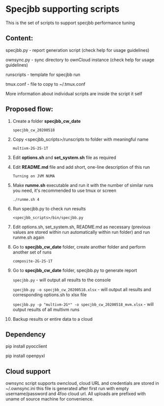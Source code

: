 Specjbb supporting scripts
========================
This is the set of scripts to support specjbb performance tuning

## Content:

  specjbb.py   - report generation script (check help for usage guidelines)

  ownsync.py   - sync directory to ownCloud instance (check help for usage guidelines)
  
  runscripts   - template for specjbb run

  tmux.conf    - file to copy to ~/.tmux.conf 

  More information about individual scripts are inside the script it self

## Proposed flow:
  1. Create a folder **specjbb_cw_date**

     `specjbb_cw_20200518`
  
  2. Copy <specjbb_scripts>/runscripts to folder with meaningful name

      `multivm-2G-2S-1T`

  3.  Edit **options.sh** and **set_system.sh** file as required

  4.  Edit **README.md** file and add short, one-line description of this run
  
      `Turning on JVM NUMA`
  
  5.  Make **runme.sh** executable and run it with the number of similar runs you need, it's recommended to use tmux or screen    
  
       `./runme.sh 4`
  
  6.  Run specjbb.py to check run results
  
       `<specjbb_scripts>/bin/specjbb.py`  

  7.  Edit options.sh, set_system.sh, README.md as necessary (previous values are stored within run automatically within run folder) and run runme.sh again

  8.  Go to **specjbb_cw_date** folder, create another folder and perform another set of runs  

      `composite-2G-2S-1T`

  9.  Go to **specjbb_cw_date** folder, specjbb.py to generate report

      `specjbb.py`  - will output all results to the console

      `specjbb.py -o specjbb_cw_20200518.xlsx`  - will output all results and corresponding options.sh to xlsx file 

      `specjbb.py -p "multivm-2G*" -o specjbb_cw_20200518_mvm.xlsx` - will output results of all multivm runs 

  10. Backup results or entire data to a cloud

## Dependency

pip install pyocclient

pip install openpyxl

## Cloud support
ownsync script supports owncloud, cloud URL and credentials are stored in ~/.ownsync.ini this file is generated after first run with empty username/password and 4foo cloud url. All uploads are prefixed with uname of source machine for convenience.
